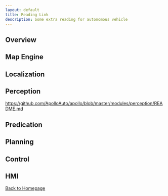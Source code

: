 ```yaml
---
layout: default
title: Reading Link
description: Some extra reading for autonomous vehicle
---
```


## Overview

## Map Engine

## Localization

## Perception
https://github.com/ApolloAuto/apollo/blob/master/modules/perception/README.md

## Predication

## Planning

## Control

## HMI

[Back to Homepage](./)

